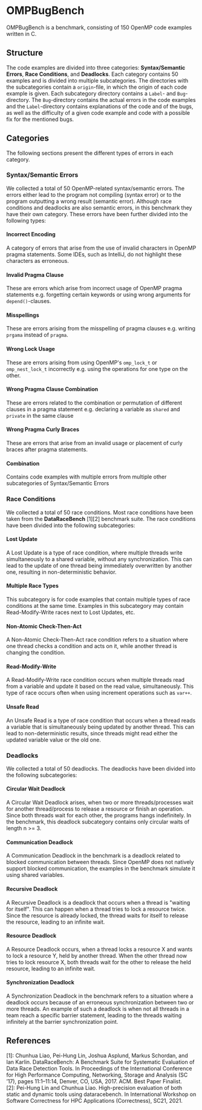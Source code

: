 # OMPBugBench

OMPBugBench is a benchmark, consisting of 150 OpenMP code examples written in C. 

## Structure
The code examples are divided into three categories: **Syntax/Semantic Errors**, **Race Conditions**, and **Deadlocks**. 
Each category contains 50 examples and is divided into multiple subcategories. 
The directories with the subcategories contain a `origin`-file, in which the origin of each code example is given.
Each subcategory directory contains a `Label`- and `Bug`-directory. 
The `Bug`-directory contains the actual errors in the code examples and the `Label`-directory contains explanations of the code and of the bugs, as well as the difficulty of a given code example and code with a possible fix for the mentioned bugs.

## Categories
The following sections present the different types of errors in each category.
### Syntax/Semantic Errors
We collected a total of 50 OpenMP-related syntax/semantic errors. The errors either lead to the program not compiling (syntax error) or to the program outputting a wrong result (semantic error).
Although race conditions and deadlocks are also semantic errors, in this benchmark they have their own category.
These errors have been further divided into the following types:
#### Incorrect Encoding
A category of errors that arise from the use of invalid characters in OpenMP pragma statements. Some IDEs, such as IntelliJ, do not highlight these characters as erroneous.
#### Invalid Pragma Clause
These are errors which arise from incorrect usage of OpenMP pragma statements e.g. forgetting certain keywords or using wrong arguments for `depend()`-clauses.
#### Misspellings
These are errors arising from the misspelling of pragma clauses e.g. writing `prgama` instead of `pragma`.
#### Wrong Lock Usage
These are errors arising from using OpenMP's `omp_lock_t` or `omp_nest_lock_t` incorrectly e.g. using the operations for one type on the other.
#### Wrong Pragma Clause Combination
These are errors related to the combination or permutation of different clauses in a pragma statement e.g. declaring a variable as `shared` and `private` in the same clause
#### Wrong Pragma Curly Braces
These are errors that arise from an invalid usage or placement of curly braces after pragma statements.
#### Combination
Contains code examples with multiple errors from multiple other subcategories of Syntax/Semantic Errors

### Race Conditions
We collected a total of 50 race conditions. Most race conditions have been taken from the **DataRaceBench** [1][2] benchmark suite. The race conditions have been divided into the following subcategories:
#### Lost Update
A Lost Update is a type of race condition, where multiple threads write simultaneously to a shared variable, without any synchronization. This can lead to the update of one thread being immediately overwritten by another one, resulting in non-deterministic behavior.
#### Multiple Race Types
This subcategory is for code examples that contain multiple types of race conditions at the same time. Examples in this subcategory may contain Read-Modify-Write races next to Lost Updates, etc.
#### Non-Atomic Check-Then-Act
A Non-Atomic Check-Then-Act race condition refers to a situation where one thread checks a condition and acts on it, while another thread is changing the condition.
#### Read-Modify-Write
A Read-Modify-Write race condition occurs when multiple threads read from a variable and update it based on the read value, simultaneously. This type of race occurs often when using increment operations such as `var++`.
#### Unsafe Read
An Unsafe Read is a type of race condition that occurs when a thread reads a variable that is simultaneously being updated by another thread. This can lead to non-deterministic results, since threads might read either the updated variable value or the old one.

### Deadlocks
We collected a total of 50 deadlocks. The deadlocks have been divided into the following subcategories:
#### Circular Wait Deadlock
A Circular Wait Deadlock arises, when two or more threads/processes wait for another thread/process to release a resource or finish an operation. Since both threads wait for each other, the programs hangs indefinitely. In the benchmark, this deadlock subcategory contains only circular waits of length n >= 3.
#### Communication Deadlock
A Communication Deadlock in the benchmark is a deadlock related to blocked communication between threads. Since OpenMP does not natively support blocked communication, the examples in the benchmark simulate it using shared variables.
#### Recursive Deadlock
A Recursive Deadlock is a deadlock that occurs when a thread is "waiting for itself". This can happen when a thread tries to lock a resource twice. Since the resource is already locked, the thread waits for itself to release the resource, leading to an infinite wait.
#### Resource Deadlock
A Resource Deadlock occurs, when a thread locks a resource X and wants to lock a resource Y, held by another thread. When the other thread now tries to lock resource X, both threads wait for the other to release the held resource, leading to an infinite wait.
#### Synchronization Deadlock
A Synchronization Deadlock in the benchmark refers to a situation where a deadlock occurs because of an erroneous synchronization between two or more threads. An example of such a deadlock is when not all threads in a team reach a specific barrier statement, leading to the threads waiting infinitely at the barrier synchronization point.

## References
[1]: Chunhua Liao, Pei-Hung Lin, Joshua Asplund, Markus Schordan, and Ian
Karlin. DataRaceBench: A Benchmark Suite for Systematic Evaluation of
Data Race Detection Tools. In Proceedings of the International Conference
for High Performance Computing, Networking, Storage and Analysis (SC ’17),
pages 11:1–11:14, Denver, CO, USA, 2017. ACM. Best Paper Finalist. \
[2]: Pei-Hung Lin and Chunhua Liao. High-precision evaluation of both static and
dynamic tools using dataracebench. In International Workshop on Software
Correctness for HPC Applications (Correctness), SC21, 2021.

